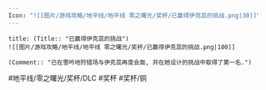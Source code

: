 ```yaml
---
Icon: "![[图片/游戏攻略/地平线/地平线 零之曙光/奖杯/已赢得伊克蕊的挑战.png|30]]"
---
```

```ad-common-bronze-trophy
title: (Title:: "已赢得伊克蕊的挑战")
![[图片/游戏攻略/地平线/地平线 零之曙光/奖杯/已赢得伊克蕊的挑战.png|100]]

(Comment:: "已在雪吟地狩猎场与伊克蕊再度会面, 并在她设计的挑战中取得了第一名.")
```

#地平线/零之曙光/奖杯/DLC #奖杯 #奖杯/铜
